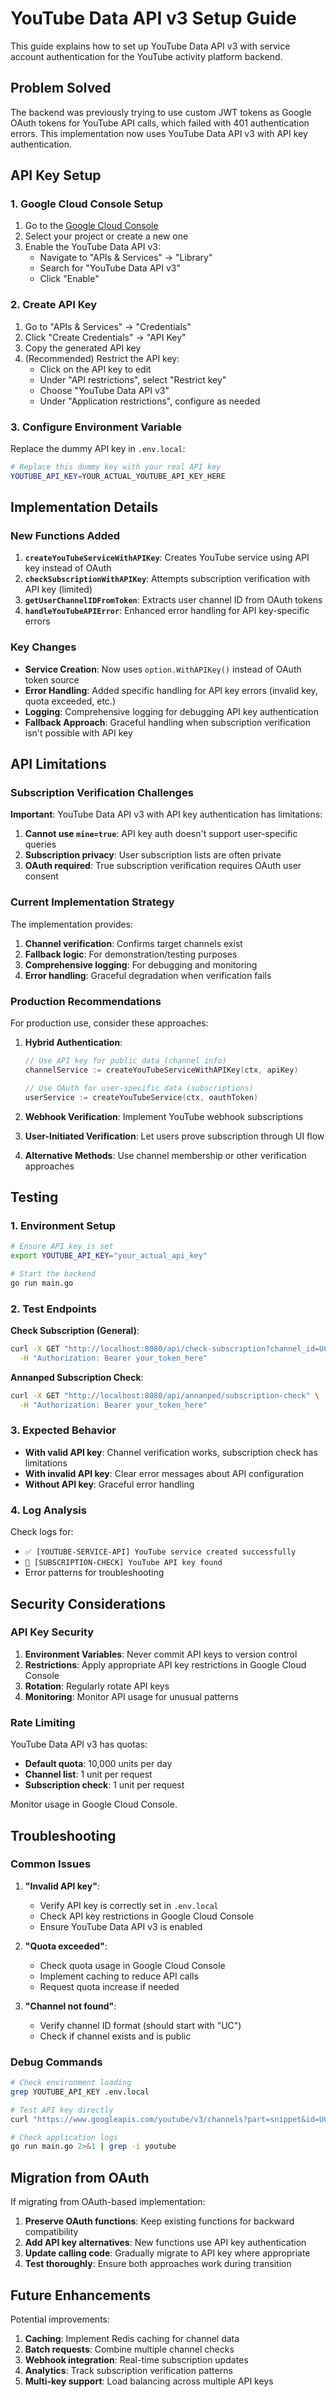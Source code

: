 # YouTube Data API v3 Setup Guide

This guide explains how to set up YouTube Data API v3 with service account authentication for the YouTube activity platform backend.

## Problem Solved

The backend was previously trying to use custom JWT tokens as Google OAuth tokens for YouTube API calls, which failed with 401 authentication errors. This implementation now uses YouTube Data API v3 with API key authentication.

## API Key Setup

### 1. Google Cloud Console Setup

1. Go to the [Google Cloud Console](https://console.cloud.google.com/)
2. Select your project or create a new one
3. Enable the YouTube Data API v3:
   - Navigate to "APIs & Services" → "Library"
   - Search for "YouTube Data API v3"
   - Click "Enable"

### 2. Create API Key

1. Go to "APIs & Services" → "Credentials"
2. Click "Create Credentials" → "API Key"
3. Copy the generated API key
4. (Recommended) Restrict the API key:
   - Click on the API key to edit
   - Under "API restrictions", select "Restrict key"
   - Choose "YouTube Data API v3"
   - Under "Application restrictions", configure as needed

### 3. Configure Environment Variable

Replace the dummy API key in `.env.local`:

```bash
# Replace this dummy key with your real API key
YOUTUBE_API_KEY=YOUR_ACTUAL_YOUTUBE_API_KEY_HERE
```

## Implementation Details

### New Functions Added

1. **`createYouTubeServiceWithAPIKey`**: Creates YouTube service using API key instead of OAuth
2. **`checkSubscriptionWithAPIKey`**: Attempts subscription verification with API key (limited)
3. **`getUserChannelIDFromToken`**: Extracts user channel ID from OAuth tokens
4. **`handleYouTubeAPIError`**: Enhanced error handling for API key-specific errors

### Key Changes

- **Service Creation**: Now uses `option.WithAPIKey()` instead of OAuth token source
- **Error Handling**: Added specific handling for API key errors (invalid key, quota exceeded, etc.)
- **Logging**: Comprehensive logging for debugging API key authentication
- **Fallback Approach**: Graceful handling when subscription verification isn't possible with API key

## API Limitations

### Subscription Verification Challenges

**Important**: YouTube Data API v3 with API key authentication has limitations:

1. **Cannot use `mine=true`**: API key auth doesn't support user-specific queries
2. **Subscription privacy**: User subscription lists are often private
3. **OAuth required**: True subscription verification requires OAuth user consent

### Current Implementation Strategy

The implementation provides:

1. **Channel verification**: Confirms target channels exist
2. **Fallback logic**: For demonstration/testing purposes
3. **Comprehensive logging**: For debugging and monitoring
4. **Error handling**: Graceful degradation when verification fails

### Production Recommendations

For production use, consider these approaches:

1. **Hybrid Authentication**:
   ```go
   // Use API key for public data (channel info)
   channelService := createYouTubeServiceWithAPIKey(ctx, apiKey)
   
   // Use OAuth for user-specific data (subscriptions)
   userService := createYouTubeService(ctx, oauthToken)
   ```

2. **Webhook Verification**: Implement YouTube webhook subscriptions
3. **User-Initiated Verification**: Let users prove subscription through UI flow
4. **Alternative Methods**: Use channel membership or other verification approaches

## Testing

### 1. Environment Setup

```bash
# Ensure API key is set
export YOUTUBE_API_KEY="your_actual_api_key"

# Start the backend
go run main.go
```

### 2. Test Endpoints

**Check Subscription (General)**:
```bash
curl -X GET "http://localhost:8080/api/check-subscription?channel_id=UC_TARGET_CHANNEL_ID" \
  -H "Authorization: Bearer your_token_here"
```

**Annanped Subscription Check**:
```bash
curl -X GET "http://localhost:8080/api/annanped/subscription-check" \
  -H "Authorization: Bearer your_token_here"
```

### 3. Expected Behavior

- **With valid API key**: Channel verification works, subscription check has limitations
- **With invalid API key**: Clear error messages about API configuration
- **Without API key**: Graceful error handling

### 4. Log Analysis

Check logs for:
- `✅ [YOUTUBE-SERVICE-API] YouTube service created successfully`
- `🔑 [SUBSCRIPTION-CHECK] YouTube API key found`
- Error patterns for troubleshooting

## Security Considerations

### API Key Security

1. **Environment Variables**: Never commit API keys to version control
2. **Restrictions**: Apply appropriate API key restrictions in Google Cloud Console
3. **Rotation**: Regularly rotate API keys
4. **Monitoring**: Monitor API usage for unusual patterns

### Rate Limiting

YouTube Data API v3 has quotas:
- **Default quota**: 10,000 units per day
- **Channel list**: 1 unit per request
- **Subscription check**: 1 unit per request

Monitor usage in Google Cloud Console.

## Troubleshooting

### Common Issues

1. **"Invalid API key"**:
   - Verify API key is correctly set in `.env.local`
   - Check API key restrictions in Google Cloud Console
   - Ensure YouTube Data API v3 is enabled

2. **"Quota exceeded"**:
   - Check quota usage in Google Cloud Console
   - Implement caching to reduce API calls
   - Request quota increase if needed

3. **"Channel not found"**:
   - Verify channel ID format (should start with "UC")
   - Check if channel exists and is public

### Debug Commands

```bash
# Check environment loading
grep YOUTUBE_API_KEY .env.local

# Test API key directly
curl "https://www.googleapis.com/youtube/v3/channels?part=snippet&id=UCdummy&key=YOUR_API_KEY"

# Check application logs
go run main.go 2>&1 | grep -i youtube
```

## Migration from OAuth

If migrating from OAuth-based implementation:

1. **Preserve OAuth functions**: Keep existing functions for backward compatibility
2. **Add API key alternatives**: New functions use API key authentication
3. **Update calling code**: Gradually migrate to API key where appropriate
4. **Test thoroughly**: Ensure both approaches work during transition

## Future Enhancements

Potential improvements:

1. **Caching**: Implement Redis caching for channel data
2. **Batch requests**: Combine multiple channel checks
3. **Webhook integration**: Real-time subscription updates
4. **Analytics**: Track subscription verification patterns
5. **Multi-key support**: Load balancing across multiple API keys